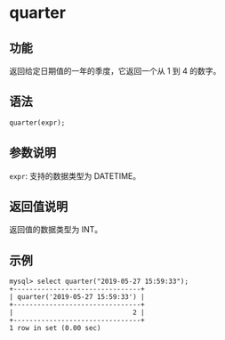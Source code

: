 # quarter

## 功能

返回给定日期值的一年的季度，它返回一个从 1 到 4 的数字。

## 语法

```Haskell
quarter(expr);
```

## 参数说明

`expr`: 支持的数据类型为 DATETIME。

## 返回值说明

返回值的数据类型为 INT。

## 示例

```Plain Text
mysql> select quarter("2019-05-27 15:59:33");
+--------------------------------+
| quarter('2019-05-27 15:59:33') |
+--------------------------------+
|                              2 |
+--------------------------------+
1 row in set (0.00 sec)
```
